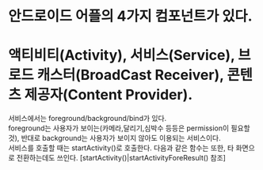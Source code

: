 # 안드로이드 어플의 4가지 컴포넌트가 있다.
# 액티비티(Activity), 서비스(Service), 브로드 캐스터(BroadCast Receiver), 콘텐츠 제공자(Content Provider). 

서비스에서는 foreground/background/bind가 있다.  </br>
foreground는 사용자가 보이는(카메라,달리기,심박수 등등은 permission이 필요할 것), 반대로 background는 사용자가 보이지 않아도 이용되는 서비스이다. </br>
서비스를 호출할 때는 startActivity()로 호출한다. 다음과 같은 함수는 또한, 타 화면으로 전환하는데도 쓰인다. </tr>[startActivity()|startActivityForeResult() 참조]
